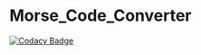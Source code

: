 # Morse_Code_Converter
[![Codacy Badge](https://api.codacy.com/project/badge/Grade/ebd6fa0fc8094899a52cfef2a90a49bf)](https://www.codacy.com/app/fsssosei/Morse_Code_Converter?utm_source=github.com&amp;utm_medium=referral&amp;utm_content=fsssosei/Morse_Code_Converter&amp;utm_campaign=Badge_Grade)
